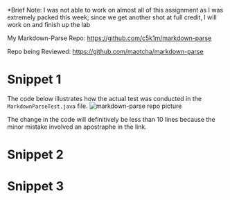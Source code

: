 *Brief Note: I was not able to work on almost all of this assignment as I was extremely packed this week; since we get another shot at full credit, I will work on and finish up the lab

My Markdown-Parse Repo: https://github.com/c5k1m/markdown-parse

Repo being Reviewed: https://github.com/maotcha/markdown-parse

# Snippet 1

The code below illustrates how the actual test was conducted in the `MarkdownParseTest.java` file.
![markdown-parse repo picture](https://user-images.githubusercontent.com/81746604/155821667-708d40fa-b003-4696-ac0a-13d98acdeed0.png)

The change in the code will definitively be less than 10 lines because the minor mistake involved an apostraphe in the link.

# Snippet 2

# Snippet 3
